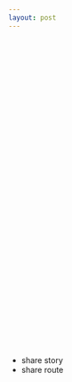 ```yaml
---
layout: post
---
```


<iframe width="100%" height="550" data-src="https://app.eatsleepride.com" frameborder="0"></iframe>

 - share story
 - share route